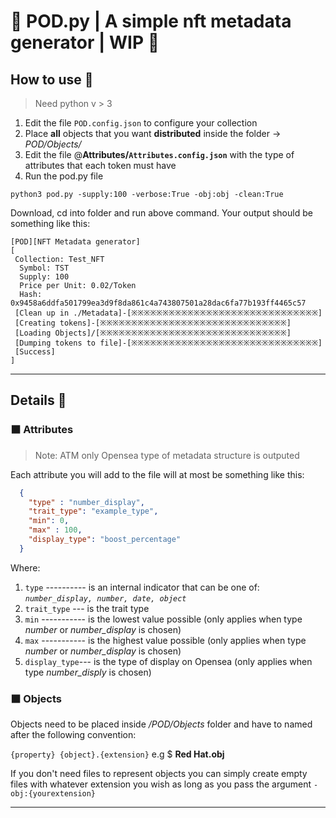 # 🥚 POD.py | A simple nft metadata generator | WIP  🐣

## How to use 🐸

> Need python v > 3

1. Edit the file `POD.config.json` to configure your collection
2. Place **all** objects that you want **distributed** inside the folder -> *POD/Objects/*
3. Edit the file @**Attributes/`Attributes.config.json`** with the type of attributes that each token must have
4. Run the pod.py file

```shell
python3 pod.py -supply:100 -verbose:True -obj:obj -clean:True
```

 Download, cd into folder and run above command. Your output should be something like this:
```
[POD][NFT Metadata generator]
[
 Collection: Test_NFT
  Symbol: TST
  Supply: 100
  Price per Unit: 0.02/Token
  Hash: 0x9458a6ddfa501799ea3d9f8da861c4a743807501a28dac6fa77b193ff4465c57
 [Clean up in ./Metadata]-[※※※※※※※※※※※※※※※※※※※※※※※※※※※※※※]
 [Creating tokens]-[※※※※※※※※※※※※※※※※※※※※※※※※※※※※※※]
 [Loading Objects]/[※※※※※※※※※※※※※※※※※※※※※※※※※※※※※※]
 [Dumping tokens to file]-[※※※※※※※※※※※※※※※※※※※※※※※※※※※※※※]
 [Success]
]
```

---

## Details 🦎

### ⬛ Attributes

> Note: ATM only Opensea type of metadata structure is outputed

Each attribute you will add to the file will at most be something like this:

```json
  {
    "type" : "number_display",
    "trait_type": "example_type", 
    "min": 0,
    "max" : 100,
    "display_type": "boost_percentage"
  }
```
Where:

1. `type` ---------- is an internal indicator that can be one of: *`number_display, number, date, object`*
2. `trait_type` --- is the trait type
3. `min` ----------- is the lowest value possible (only applies when type *number* or *number_display* is chosen)
4. `max` ----------- is the highest value possible (only applies when type *number* or *number_display* is chosen)
5. `display_type`--- is the type of display on Opensea (only applies when type *number_disply* is chosen)

### ⬛ Objects

Objects need to be placed inside */POD/Objects* folder and have to named after the following convention:

``{property} {object}.{extension}`` e.g $ **Red Hat.obj**

If you don't need files to represent objects you can simply create empty files with whatever extension you wish as long as you pass the argument `-obj:{yourextension}`

---


